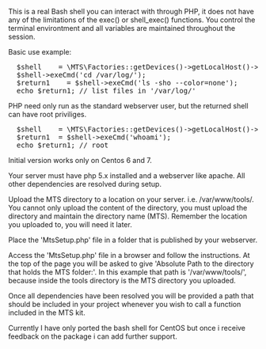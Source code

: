 This is a real Bash shell you can interact with through PHP, it does not have any of the limitations of the exec() or shell_exec() functions. You control the terminal environtment and all variables are maintained throughout the session.

Basic use example:

<pre>
  $shell    = \MTS\Factories::getDevices()->getLocalHost()->getShell('bash', false);
  $shell->exeCmd('cd /var/log/');
  $return1    = $shell->exeCmd('ls -sho --color=none');
  echo $return1; // list files in '/var/log/'
</pre>

PHP need only run as the standard webserver user, but the returned shell can have root priviliges.

<pre>
  $shell    = \MTS\Factories::getDevices()->getLocalHost()->getShell('bash', true);
  $return1  = $shell->exeCmd('whoami');
  echo $return1; // root
</pre>

Initial version works only on Centos 6 and 7.

Your server must have php 5.x installed and a webserver like apache. All other dependencies are resolved during setup.

Upload the MTS directory to a location on your server. i.e. /var/www/tools/. 
You cannot only upload the content of the directory, you must upload the directory and maintain the directory name (MTS).
Remember the location you uploaded to, you will need it later.

Place the 'MtsSetup.php' file in a folder that is published by your webserver.

Access the 'MtsSetup.php' file in a browser and follow the instructions. 
At the top of the page you will be asked to give 'Absolute Path to the directory that holds the MTS folder:'.
In this example that path is '/var/www/tools/', because inside the tools directory is the MTS directory you uploaded.

Once all dependencies have been resolved you will be provided a path that should be included in your
project whenever you wish to call a function included in the MTS kit.

Currently I have only ported the bash shell for CentOS but once i receive feedback on the package i can add further support.
